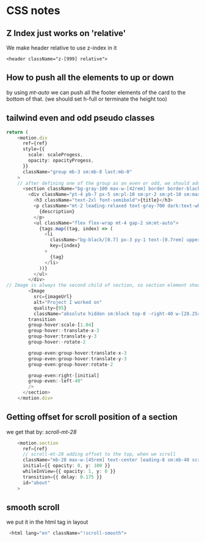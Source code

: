 # CSS notes 

## Z Index just works on 'relative'

We make header relative to use z-index in it
```JS
<header className="z-[999] relative">
```

## How to push all the elements to up or down

by using _mt-auto_ we can push all the footer elements of the card to the bottom of that. (we should set h-full or terminate the height too)

## tailwind even and odd pseudo classes

```typescript
return (
    <motion.div
      ref={ref}
      style={{
        scale: scaleProgess,
        opacity: opacityProgess,
      }}
      className="group mb-3 sm:mb-8 last:mb-0"
    >
    // after defining one of the group as an even or odd, we should add m or p to push other group element to a side. i.e group-even:ml-[18rem]
      <section className="bg-gray-100 max-w-[42rem] border border-black/5 rounded-lg overflow-hidden sm:pr-8 relative sm:h-[20rem] hover:bg-gray-200 transition sm:group-even:pl-8 dark:text-white dark:bg-white/10 dark:hover:bg-white/20">
        <div className="pt-4 pb-7 px-5 sm:pl-10 sm:pr-2 sm:pt-10 sm:max-w-[50%] flex flex-col h-full sm:group-even:ml-[18rem]">
          <h3 className="text-2xl font-semibold">{title}</h3>
          <p className="mt-2 leading-relaxed text-gray-700 dark:text-white/70">
            {description}
          </p>
          <ul className="flex flex-wrap mt-4 gap-2 sm:mt-auto">
            {tags.map((tag, index) => (
              <li
                className="bg-black/[0.7] px-3 py-1 text-[0.7rem] uppercase tracking-wider text-white rounded-full dark:text-white/70"
                key={index}
              >
                {tag}
              </li>
            ))}
          </ul>
        </div>
// Image is always the second child of section, so section element should be even not image itself: group-even:right 
        <Image
          src={imageUrl}
          alt="Project I worked on"
          quality={95}
          className="absolute hidden sm:block top-8 -right-40 w-[28.25rem] rounded-t-lg shadow-2xl
        transition 
        group-hover:scale-[1.04]
        group-hover:-translate-x-3
        group-hover:translate-y-3
        group-hover:-rotate-2

        group-even:group-hover:translate-x-3
        group-even:group-hover:translate-y-3
        group-even:group-hover:rotate-2

        group-even:right-[initial] 
        group-even:-left-40"
        />
      </section>
    </motion.div>
```

## Getting offset for scroll position of a section

we get that by: _scroll-mt-28_

```typescript
    <motion.section
      ref={ref}
      // scroll-mt-28 adding offset to the top, when we scroll
      className="mb-28 max-w-[45rem] text-center leading-8 sm:mb-40 scroll-mt-28"
      initial={{ opacity: 0, y: 100 }}
      whileInView={{ opacity: 1, y: 0 }}
      transition={{ delay: 0.175 }}
      id="about"
    >
```

## smooth scroll

we put it in the html tag in layout

```typescript
 <html lang="en" className="!scroll-smooth">
```

